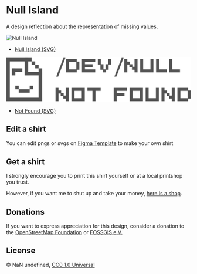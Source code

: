 # Null Island

A design reflection about the representation of missing values.

![Null Island](./null-island.png)

* [Null Island (SVG)](./null-island.svg)

![Not Found](./not-found.png)

* [Not Found (SVG)](./not-found.svg)

## Edit a shirt

You can edit pngs or svgs on [Figma Template](https://www.figma.com/file/K6fTY00KknHr1n7G2mPVYm/T-shirt-404(template-from-YorKun)?type=design&mode=design&t=JnxlsGESRHK0SIWy-1) to make your own shirt

## Get a shirt

I strongly encourage you to print this shirt yourself or at a local printshop you trust.

However, if you want me to shut up and take your money, [here is a shop](https://yetzt.myspreadshop.de/).

## Donations

If you want to express appreciation for this design, consider a donation to the [OpenStreetMap Foundation](https://donate.openstreetmap.org/) or [FOSSGIS e.V.](https://www.fossgis.de/verein/spenden/)

## License

&copy; NaN undefined, [CC0 1.0 Universal](./LICENSE.md)
